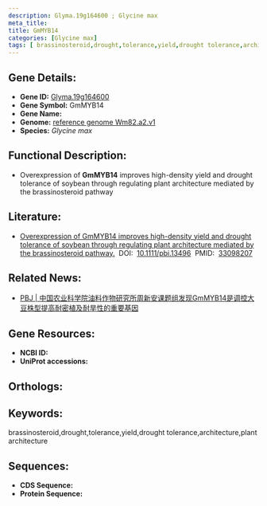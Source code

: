 ```yaml
---
description: Glyma.19g164600 ; Glycine max
meta_title:
title: GmMYB14
categories: [Glycine max]
tags: [ brassinosteroid,drought,tolerance,yield,drought tolerance,architecture,plant architecture ]
---
```


## Gene Details:
- **Gene ID:**	[Glyma.19g164600]()
- **Gene Symbol:** GmMYB14
- **Gene Name:** 
- **Genome:** [reference genome Wm82.a2.v1]()
- **Species:** *Glycine max*

## Functional Description:
   - Overexpression of **GmMYB14** improves high-density yield and drought tolerance of soybean through regulating plant architecture mediated by the brassinosteroid pathway 

## Literature:
   - [Overexpression of GmMYB14 improves high-density yield and drought tolerance of soybean through regulating plant architecture mediated by the brassinosteroid pathway.]( https://onlinelibrary.wiley.com/doi/10.1111/pbi.13496)&nbsp;&nbsp;DOI:&nbsp;&nbsp;[10.1111/pbi.13496](https://onlinelibrary.wiley.com/doi/10.1111/pbi.13496)&nbsp;&nbsp;PMID:&nbsp;&nbsp;[33098207](https://pubmed.ncbi.nlm.nih.gov/33098207/)

## Related News:
   - [PBJ | 中国农业科学院油料作物研究所周新安课题组发现GmMYB14是调控大豆株型提高耐密植及耐旱性的重要基因](https://mp.weixin.qq.com/s?__biz=Mzg3MDEwNDEyMg==&mid=2247498971&idx=3&sn=6c755d94745eb993c3eeba2124d44179&chksm=ce90518ef9e7d898464e5f53861af7fe9ec355b82fd003a94f2bd39c1948dfe0b9a8e0c70011&scene=27#wechat_redirect)

## Gene Resources:
- **NCBI ID:** [](https://www.ncbi.nlm.nih.gov/gene/?term=)
- **UniProt accessions:** [](https://www.uniprot.org/uniprotkb//entry)

## Orthologs:

## Keywords:
brassinosteroid,drought,tolerance,yield,drought tolerance,architecture,plant architecture

## Sequences:
- **CDS Sequence:**
- **Protein Sequence:**
